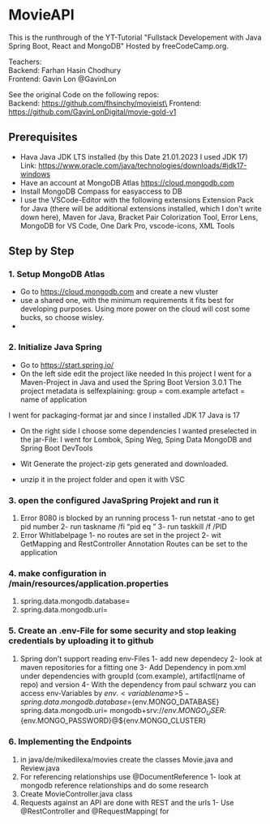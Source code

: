 # MovieAPI

This is the runthrough of the YT-Tutorial "Fullstack Developement with Java Spring Boot, React and MongoDB" Hosted by freeCodeCamp.org. 

Teachers: \
Backend: Farhan Hasin Chodhury\
Frontend: Gavin Lon @GavinLon


See the original Code on the following repos:\
Backend:    https://github.com/fhsinchy/movieist\
Frontend:   https://github.com/GavinLonDigital/movie-gold-v1


## Prerequisites
- Hava Java JDK LTS installed (by this Date 21.01.2023 I used JDK 17) Link: https://www.oracle.com/java/technologies/downloads/#jdk17-windows
- Have an account at MongoDB Atlas https://cloud.mongodb.com
- Install MongoDB Compass for easyaccess to DB
- I use the VSCode-Editor with the following extensions
Extension Pack for Java (there will be additional extensions installed, which I don't write down here), Maven for Java, Bracket Pair Colorization Tool, Error Lens, MongoDB for VS Code, One Dark Pro, vscode-icons, XML Tools


## Step by Step

### 1. Setup MongoDB Atlas
- Go to https://cloud.mongodb.com and create a new vluster
- use a shared one, with the minimum requirements it fits best for developing purposes. Using more power on the cloud will cost some bucks, so choose wisley.
- 


### 2. Initialize Java Spring
- Go to https://start.spring.io/
- On the left side edit the project like needed
In this project I went for a Maven-Project in Java and used the Spring Boot Version 3.0.1
The project metadata is selfexplaining:
group = com.example
artefact = name of application

I went for packaging-format jar and since I installed JDK 17 Java is 17

- On the right side I choose some dependencies I wanted preselected in the jar-File:
I went for Lombok, Sping Weg, Sping Data MongoDB and Spring Boot DevTools

- Wit Generate the project-zip gets generated and downloaded.
- unzip it in the project folder and open it with VSC

### 3. open the configured JavaSpring Projekt and run it 
   1) Error 8080 is blocked by an running process
      1- run netstat -ano  to get pid number
      2- run taskname /fi “pid eq <pid number>”
      3- run taskkill /f /PID <pid number>
   2) Error Whitlabelpage
      1- no routes are set in the project
      2- wit GetMapping and RestController Annotation Routes can be set to the application
      
### 4. make configuration in /main/resources/application.properties
   1) spring.data.mongodb.database=<database-name>
   2) spring.data.mongodb.uri= <connection String>
      
### 5. Create an .env-File for some security and stop leaking credentials by uploading it to github
   1) Spring don't support reading env-Files
      1- add new dependecy 
      2- look at maven repositories for a fitting one
      3- Add Dependency in pom.xml under dependencies with groupId (com.example), artifactI(name of repo) and version
      4- With the dependency from paul schwarz you can access env-Variables by ${env.<variablename>}
      5-   spring.data.mongodb.database=${env.MONGO_DATABASE}
			spring.data.mongodb.uri= mongodb+srv://${env.MONGO_USER}:${env.MONGO_PASSWORD}@${env.MONGO_CLUSTER}
			
### 6. Implementing the Endpoints
   1) in java/de/mikedilexa/movies create the classes Movie.java and Review.java
   2) For referencing relationships use @DocumentReference
      1- look at mongodb reference relationships and do some research
   3) Create MovieController.java class
   4) Requests against an API are done with REST and the urls
      1- Use @RestController and @RequestMapping(<API-URL> for 
